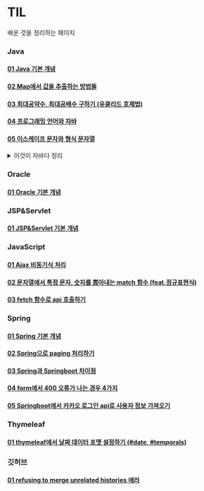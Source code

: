 # TIL
배운 것을 정리하는 페이지

### Java<br/>
#### [01 Java 기본 개념](https://github.com/Greyhan7/TIL/blob/01c4a2f168f489affcff17a6a161e82cbb855fe2/Java/%EC%9E%90%EB%B0%94%20%EC%A0%95%EB%A6%AC.md)
#### [02 Map에서 값을 추출하는 방법들](https://github.com/Greyhan7/TIL/blob/dc87e0616d51ef90386cfd447c4f72f833ef5396/Java/Map%EC%97%90%EC%84%9C%20%EA%B0%92%EC%9D%84%20%EC%B6%9C%EB%A0%A5%ED%95%98%EB%8A%94%20%EB%B0%A9%EB%B2%95%EB%93%A4.md)
#### [03 최대공약수, 최대공배수 구하기 (유클리드 호제법)](https://github.com/Greyhan7/TIL/blob/e2581666f448da302e1760508c14fca001d3a12d/Java/%EC%B5%9C%EB%8C%80%EA%B3%B5%EC%95%BD%EC%88%98,%20%EC%B5%9C%EB%8C%80%EA%B3%B5%EB%B0%B0%EC%88%98%20%EA%B5%AC%ED%95%98%EA%B8%B0%20(%EC%9C%A0%ED%81%B4%EB%A6%AC%EB%93%9C%20%ED%98%B8%EC%A0%9C%EB%B2%95).md)

#### [04 프로그래밍 언어와 자바](https://github.com/Greyhan7/TIL/blob/d2485d937eb2e00f5fd9af25c5ad9a1748fd5963/Java/%ED%94%84%EB%A1%9C%EA%B7%B8%EB%9E%98%EB%B0%8D%20%EC%96%B8%EC%96%B4%EC%99%80%20%EC%9E%90%EB%B0%94.md)

#### [05 이스케이프 문자와 형식 문자열](https://github.com/Greyhan7/TIL/blob/3b97a112ba03b564e535d6e2667a574c2d00a0db/Java/%EC%9D%B4%EC%8A%A4%EC%BC%80%EC%9D%B4%ED%94%84%20%EB%AC%B8%EC%9E%90%EC%99%80%20%ED%98%95%EC%8B%9D%20%EB%AC%B8%EC%9E%90%EC%97%B4.md)


<details>
<summary>이것이 자바다 정리</summary>
<div markdown="1">
<br>
 #### [챕터 06 클래스](https://github.com/Greyhan7/TIL/blob/4d4a55ea692c9992a8f7788212f6aeb2b832df33/Java/%EC%9D%B4%EA%B2%83%EC%9D%B4%20%EC%9E%90%EB%B0%94%EB%8B%A4/ch06%20%ED%81%B4%EB%9E%98%EC%8A%A4.md)
 
</div>
</details>


### Oracle<br/>
#### [01 Oracle 기본 개념](https://github.com/Greyhan7/TIL/blob/01c4a2f168f489affcff17a6a161e82cbb855fe2/Oracle/Oracle%20%EC%A0%95%EB%A6%AC.md)

### JSP&Servlet<br/>
#### [01 JSP&Servlet 기본 개념](https://github.com/Greyhan7/TIL/blob/01c4a2f168f489affcff17a6a161e82cbb855fe2/JSP&Servlet/JSP%20%EC%A0%95%EB%A6%AC.md)

### JavaScript<br/>
#### [01 Ajax 비동기식 처리](https://github.com/Greyhan7/TIL/blob/701107847e03604e96d2b970f37ba1f0d8b754d5/JavaScript/Ajax%20%EB%B9%84%EB%8F%99%EA%B8%B0%EC%8B%9D%20%EC%B2%98%EB%A6%AC.md)
#### [02 문자열에서 특정 문자, 숫자를 뽑아내는 match 함수 (feat.정규표현식)](https://github.com/Greyhan7/TIL/blob/5de3de544e4812127c0619d5d48ba94214758db2/JavaScript/%EB%AC%B8%EC%9E%90%EC%97%B4%EC%97%90%EC%84%9C%20%ED%8A%B9%EC%A0%95%20%EB%8B%A8%EC%96%B4%20%EC%B0%BE%EB%8A%94%20match.md)
#### [03 fetch 함수로 api 호출하기](https://github.com/Greyhan7/TIL/blob/49c426d1cdb0fcfc57f90cae5b90861951db2bba/JavaScript/fetch%20%ED%95%A8%EC%88%98%EB%A1%9C%20api%20%ED%98%B8%EC%B6%9C%ED%95%98%EA%B8%B0.md)

### Spring<br/>
#### [01 Spring 기본 개념](https://github.com/Greyhan7/TIL/blob/01c4a2f168f489affcff17a6a161e82cbb855fe2/Spring/Spring%20%EC%A0%95%EB%A6%AC.md)
#### [02 Spring으로 paging 처리하기](https://github.com/Greyhan7/TIL/blob/01c4a2f168f489affcff17a6a161e82cbb855fe2/Spring/%ED%8E%98%EC%9D%B4%EC%A7%95%20%EC%B2%98%EB%A6%AC%ED%95%98%EA%B8%B0.md)
#### [03 Spring과 Springboot 차이점](https://github.com/Greyhan7/TIL/blob/7669825d521e02c139d20d9e3f952186a1fc2d51/Spring/Spring%EA%B3%BC%20Springboot%20%EC%B0%A8%EC%9D%B4.md)
#### [04 form에서 400 오류가 나는 경우 4가지](https://github.com/Greyhan7/TIL/blob/f5e3809c5cad3b37bbbcd8d5deded717e6a887f9/Spring/form%EC%97%90%EC%84%9C%20400%20%EC%98%A4%EB%A5%98%EA%B0%80%20%EB%82%98%EB%8A%94%20%EA%B2%BD%EC%9A%B0.md)
#### [05 Springboot에서 카카오 로그인 api로 사용자 정보 가져오기](https://github.com/Greyhan7/TIL/blob/7b9b65e0da3a00e2a9ef6e811bff4b42bded2b10/Spring/Springboot%EC%97%90%EC%84%9C%20%EC%B9%B4%EC%B9%B4%EC%98%A4%20%EC%9C%A0%EC%A0%80%20%EC%A0%95%EB%B3%B4%20%EB%B6%88%EB%9F%AC%EC%98%A4%EA%B8%B0.md)


### Thymeleaf <br/>
#### [01 thymeleaf에서 날짜 데이터 포맷 설정하기 (#date, #temporals)](https://github.com/Greyhan7/TIL/blob/39d216c42568ac0ede80be504b9fe99dac271213/thymeleaf/thymeleaf%EC%97%90%EC%84%9C%20%EB%82%A0%EC%A7%9C%20%EB%8D%B0%EC%9D%B4%ED%84%B0%20%ED%8F%AC%EB%A7%B7%20%EC%84%A4%EC%A0%95%ED%95%98%EA%B8%B0.md)


### 깃허브 <br/>
#### [01 refusing to merge unrelated histories 에러]()
